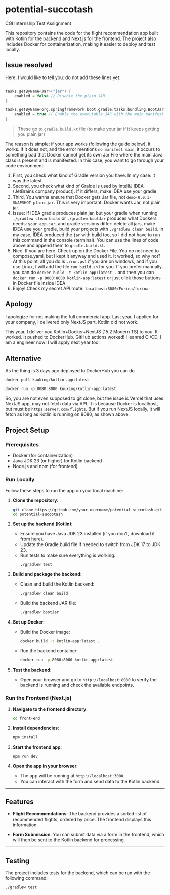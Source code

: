# potential-succotash
CGI Internship Test Assignment

This repository contains the code for the flight recommendation app built with Kotlin for the backend and Next.js for the frontend. The project also includes Docker for containerization, making it easier to deploy and test locally.

## Issue resolved

Here, I would like to tell you: do not add these lines yet:

```kt

tasks.getByName<Jar>("jar") {
    enabled = false // Disable the plain JAR
}

tasks.getByName<org.springframework.boot.gradle.tasks.bundling.BootJar>("bootJar") {
    enabled = true // Enable the executable JAR with the main manifest attribute
}
```

> These go to `gradle.build.kt` file (to make your jar if it keeps getting you plain jar)

The reason is simple: if your app works (following the guide below), it works. If it does not, and the error mentions `no manifest main`, it occurs to something
bad that Docker cannot get its own Jar File where the main Java class is present and is manifested. In this case, you want to go through your code environment:

1. First, you check what kind of Gradle version you have. In my case: it was the latest.
2. Second, you check what kind of Gralde is used by IntelliJ IDEA (JetBrains company product). If it differs, make IDEA use your gradle.
3. Third, You wanna ensure that Docker gets Jar file, not `demo-0.0.1-SNAPSHOT-plain.jar`. This is very important. Docker wants Jar, not plain jar.
4. Issue: if IDEA gradle produces plain jar, but your gradle when running `./gradlew clean build` or `./gradlew bootJar` produces what Dockers needs: `your_app.jar`, and gradle versions differ: delete all jars, make IDEA use your gradle, build your projects with `./gradlew clean build`. In my case, IDEA produced the `jar` with build too, so I did not have to run this command in the console (terminal). You can use the lines of code above and append them to `gradle.build.kt`.
5. Nice. If you are here. Check up on the Docker File. You do not need to compose.yaml, but I kept it anyway and used it. It worked, so why not? At this point, all you do is `./run.ps1` if you are on windows, and if you use Linux, I will add the file `run_build.sh` for you. If you prefer manually, you can do `docker build -t kotlin-app:latest .` and then you can `docker run -p 8080:8080 kotlin-app:latest` or just click those buttons in Docker file inside IDEA.
6. Enjoy! Check my secret API route: `localhost:8080/Furina/furina`.

## Apology

I apologize for not making the full commercial app. Last year, I applied for your company, I delivered only NextJS part. Kotlin did not work. 

This year, I deliver you Kotlin+Docker+NextJS (15.2 Modern TS) to you. It worked. It pushed to DockerHub. GitHub actions worked! I leanred CI/CD. I am a engineer now! I will apply next year too.

## Alternative

As the thing is 3 days ago deployed to DockerHub you can do

```
docker pull kuuking/kotlin-app:latest
```

```
docker run -p 8080:8080 kuuking/kotlin-app:latest
```

So, you are not even supposed to git clone, but the issue is Vercel that uses NextJS app, may not fetch data via API. It is because Docker is localhost, but must be `https:server.com/flights`. But if you run NextJS locally, it will fetch as long as Kotlin is running on 8080, as shown above.

## Project Setup

### Prerequisites
- Docker (for containerization)
- Java JDK 23 (or higher) for Kotlin backend
- Node.js and npm (for frontend)
  
### Run Locally

Follow these steps to run the app on your local machine:

1. **Clone the repository**:
    ```bash
    git clone https://github.com/your-username/potential-succotash.git
    cd potential-succotash
    ```

2. **Set up the backend (Kotlin)**:
    - Ensure you have Java JDK 23 installed (if you don't, download it from [here](https://adoptopenjdk.net/)).
    - Update the Gradle build file if needed to switch from JDK 17 to JDK 23.
    - Run tests to make sure everything is working:
      ```bash
      ./gradlew test
      ```

3. **Build and package the backend**:
    - Clean and build the Kotlin backend:
      ```bash
      ./gradlew clean build
      ```
    - Build the backend JAR file:
      ```bash
      ./gradlew bootJar
      ```

4. **Set up Docker**:
    - Build the Docker image:
      ```bash
      docker build -t kotlin-app:latest .
      ```

    - Run the backend container:
      ```bash
      docker run -p 8080:8080 kotlin-app:latest
      ```

5. **Test the backend**:
    - Open your browser and go to `http://localhost:8080` to verify the backend is running and check the available endpoints.

### Run the Frontend (Next.js)

1. **Navigate to the frontend directory**:
    ```bash
    cd front-end
    ```

2. **Install dependencies**:
    ```bash
    npm install
    ```

3. **Start the frontend app**:
    ```bash
    npm run dev
    ```

4. **Open the app in your browser**:
    - The app will be running at `http://localhost:3000`.
    - You can interact with the form and send data to the Kotlin backend.

---

## Features

- **Flight Recommendations**: The backend provides a sorted list of recommended flights, ordered by price. The frontend displays this information.
  
- **Form Submission**: You can submit data via a form in the frontend, which will then be sent to the Kotlin backend for processing.

---

## Testing

The project includes tests for the backend, which can be run with the following command:

```bash
./gradlew test
